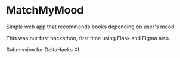 # MatchMyMood
Simple web app that recommends books depending on user's mood

This was our first hackathon, first time using Flask and Figma also.

Submission for DeltaHacks XI
